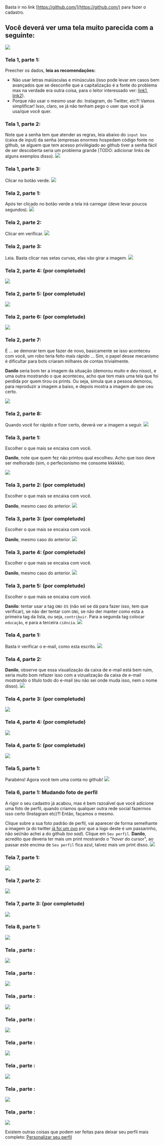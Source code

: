 



Basta ir no link [https://github.com/](https://github.com/) para fazer o cadastro.

## Você deverá ver uma tela muito parecida com a seguinte:
<img src="prints/Captura de Tela (2).png">


### Tela 1, parte 1: 

Preecher os dados, **leia as recomendações:**

- Não usar letras maiúsculas e minúsculas (isso pode levar em casos bem avançados que se desconfie que a capitalização é a fonte do problema mas na verdade era outra coisa, para o leitor interessado ver: [link1](https://github.community/t/changing-username-case/898/4), [link2](https://github.com/github/hub/issues/157#issuecomment-4857834)).
- Porque não usar o mesmo usar do: Instagram, do Twitter, etc?! Vamos simplificar! Isso, claro, se já não tenham pego o user que você já usa/que você quer.


### Tela 1, parte 2: 

Note que a senha tem que atender as regras, leia abaixo do `input box` (caixa de input) da senha (empresas enormes hospedam código fonte no github, se alguem que tem acesso privilégiado ao github tiver a senha fácil de ser descoberta seria um problema grande [TODO: adicionar links de alguns exemplos disso).
<img src="prints/Captura de Tela (4).png">


### Tela 1, parte 3:

Clicar no botão verde.
<img src="prints/Captura de Tela (5).png">


### Tela 2, parte 1: 

Após ter clicado no botão verde a tela irá carregar (deve levar poucos segundos).
<img src="prints/Captura de Tela (6).png">

### Tela 2, parte 2:

Clicar em verificar.
<img src="prints/Captura de Tela (7).png">

### Tela 2, parte 3:

Leia. Basta clicar nas setas curvas, elas vão girar a imagem.
<img src="prints/Captura de Tela (8).png">


### Tela 2, parte 4: (por completude)
<img src="prints/Captura de Tela (9).png">


### Tela 2, parte 5: (por completude)
<img src="prints/Captura de Tela (10).png">


### Tela 2, parte 6: (por completude)
<img src="prints/Captura de Tela (11).png">


### Tela 2, parte 7:

É ... se demorar tem que fazer de novo, basicamente se isso aconteceu com você, um robo teria feito mais rápido ... Sim, o papel desse mecanismo é dificultar para bots criaram milhares de contas trivialmente.

**Danilo** seria bom ter a imagem da situação (demorou muito e deu nisso), e uma outra mostrando o que aconteceu, acho que tem mais uma tela que foi perdida por quem tirou os prints. Ou seja, simula que a pessoa demorou, para reproduzir a imagem a baixo, e depois mostra a imagem do que ceu certo.

<img src="prints/Captura de Tela (12).png">


### Tela 2, parte 8:

Quando você for rápido e fizer certo, deverá ver a imagem a seguir.
<img src="prints/Captura de Tela (13).png">


### Tela 3, parte 1:

Escolher o que mais se encaixa com você.

**Danilo**, note que quem fez não printou qual escolheu. Acho que isso deve ser melhorado (sim, o perfecionismo me consome kkkkkk).

<img src="prints/Captura de Tela (14).png">


### Tela 3, parte 2: (por completude)

Escolher o que mais se encaixa com você.

**Danilo**, mesmo caso do anterior.
<img src="prints/Captura de Tela (16).png">


### Tela 3, parte 3: (por completude)

Escolher o que mais se encaixa com você.

**Danilo**, mesmo caso do anterior.
<img src="prints/Captura de Tela (17).png">

### Tela 3, parte 4: (por completude)

Escolher o que mais se encaixa com você.

**Danilo**, mesmo caso do anterior.
<img src="prints/Captura de Tela (18).png">

### Tela 3, parte 5: (por completude)

Escolher o que mais se encaixa com você.

**Danilo**: tentar usar a tag `GNU-ES` (não sei se dá para fazer isso, tem que verificar), se não der tentar com `GNU`, se não der manter como esta a primeira tag da lista, ou seja, `contribuir`. Para a segunda tag colocar `educação`, e para a terceira `ciência`.
<img src="prints/Captura de Tela (19).png">


### Tela 4, parte 1:

Basta ir verificar o e-mail, como esta escrito.
<img src="prints/Captura de Tela (21).png">


### Tela 4, parte 2:

**Danilo**, observe que essa visualização da caixa de e-mail está bem ruim, seria muito bom refazer isso com a vizualização da caixa de e-mail mostrando o título todo do e-mail (eu não sei onde muda isso, nem o nome disso).
<img src="prints/Captura de Tela (22).png">


### Tela 4, parte 3: (por completude)
<img src="prints/Captura de Tela (23).png">


### Tela 4, parte 4: (por completude)
<img src="prints/Captura de Tela (24).png">


### Tela 4, parte 5: (por completude)
<img src="prints/Captura de Tela (25).png">


### Tela 5, parte 1:

Parabéns! Agora você tem uma conta no github!
<img src="prints/Captura de Tela (26).png">


### Tela 6, parte 1: Mudando foto de perfil

A rigor o seu cadastro já acabou, mas é bem razoálvel que você adicione uma foto de perfil, quando criamos qualquer outra rede social fazermos isso certo (Instagram etc)?! Então, façamos o mesmo.

Clique sobre a sua foto padrão de perfil, vai aparecer de forma semelhante a imagem (a do twitter [já foi um ovo](https://blog.twitter.com/pt_br/topics/product/2017/Avatar-cinza-substitui-ovo-como-imagem-padrao-de-perfis-sem-foto-no-Twit.html) por que a logo deste é um passarinho, não sei/não achei a do github _too sad_).
Clique em `Seu perfil`. **Danilo**, acredito que deveria ter mais um print mostrando o "_hover_ do cursor", ao passar este encima de `Seu perfil` fica azul, talvez mais um print disso.
<img src="prints/Captura de Tela (27).png">


### Tela 7, parte 1:
<img src="prints/Captura de Tela (28).png">


### Tela 7, parte 2:
<img src="prints/Captura de Tela (29).png">


### Tela 7, parte 3: (por completude)
<img src="prints/Captura de Tela (28).png">


### Tela 8, parte 1:
<img src="prints/Captura de Tela (30).png">


### Tela , parte :
<img src="prints/Captura de Tela (31).png">


### Tela , parte :
<img src="prints/Captura de Tela (32).png">


### Tela , parte :
<img src="prints/Captura de Tela (33).png">


### Tela , parte :
<img src="prints/Captura de Tela (34).png">


### Tela , parte :
<img src="prints/Captura de Tela (35).png">


### Tela , parte :
<img src="prints/Captura de Tela (37).png">


### Tela , parte :
<img src="prints/Captura de Tela (38).png">


### Tela , parte :
<img src="prints/Captura de Tela (39).png">



Existem outras coisas que podem ser feitas para deixar seu perfil mais completo: [Personalizar seu perfil](https://docs.github.com/pt/github/setting-up-and-managing-your-github-profile/personalizing-your-profile)
